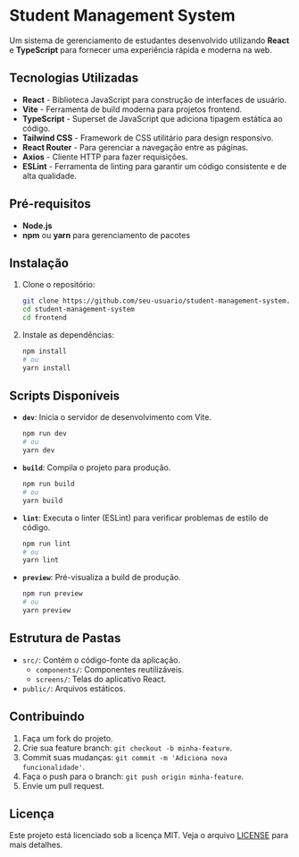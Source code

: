 # Student Management System

Um sistema de gerenciamento de estudantes desenvolvido utilizando **React** e **TypeScript** para fornecer uma experiência rápida e moderna na web.

## Tecnologias Utilizadas

- **React** - Biblioteca JavaScript para construção de interfaces de usuário.
- **Vite** - Ferramenta de build moderna para projetos frontend.
- **TypeScript** - Superset de JavaScript que adiciona tipagem estática ao código.
- **Tailwind CSS** - Framework de CSS utilitário para design responsivo.
- **React Router** - Para gerenciar a navegação entre as páginas.
- **Axios** - Cliente HTTP para fazer requisições.
- **ESLint** - Ferramenta de linting para garantir um código consistente e de alta qualidade.

## Pré-requisitos

- **Node.js** 
- **npm** ou **yarn** para gerenciamento de pacotes

## Instalação

1. Clone o repositório:

   ```bash
   git clone https://github.com/seu-usuario/student-management-system.git
   cd student-management-system
   cd frontend
   ```

2. Instale as dependências:

   ```bash
   npm install
   # ou
   yarn install
   ```

## Scripts Disponíveis

- **`dev`**: Inicia o servidor de desenvolvimento com Vite.
  
  ```bash
  npm run dev
  # ou
  yarn dev
  ```

- **`build`**: Compila o projeto para produção.

  ```bash
  npm run build
  # ou
  yarn build
  ```

- **`lint`**: Executa o linter (ESLint) para verificar problemas de estilo de código.

  ```bash
  npm run lint
  # ou
  yarn lint
  ```

- **`preview`**: Pré-visualiza a build de produção.

  ```bash
  npm run preview
  # ou
  yarn preview
  ```

## Estrutura de Pastas

- `src/`: Contém o código-fonte da aplicação.
  - `components/`: Componentes reutilizáveis.
  - `screens/`: Telas do aplicativo React.
- `public/`: Arquivos estáticos.


## Contribuindo

1. Faça um fork do projeto.
2. Crie sua feature branch: `git checkout -b minha-feature`.
3. Commit suas mudanças: `git commit -m 'Adiciona nova funcionalidade'`.
4. Faça o push para o branch: `git push origin minha-feature`.
5. Envie um pull request.

## Licença

Este projeto está licenciado sob a licença MIT. Veja o arquivo [LICENSE](./LICENSE) para mais detalhes.
